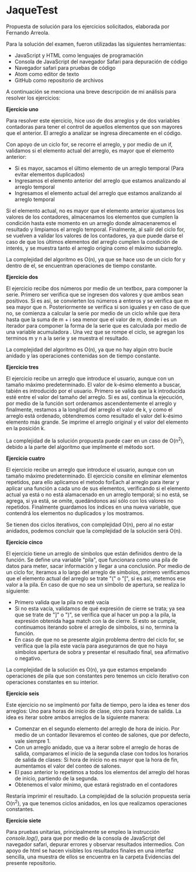 # JaqueTest
Propuesta de solución para los ejercicios solicitados, elaborada por Fernando Arreola.

Para la solución del examen, fueron utilizadas las siguientes herramientas:

* JavaScript y HTML como lenguajes de programación
* Consola de JavaScript del navegador Safari para depuración de código
* Navegador safari para pruebas de código
* Atom como editor de texto
* GitHub como repositorio de archivos

A continuación se menciona una breve descripción de mi análisis para resolver los ejercicios:

__Ejercicio uno__

Para resolver este ejercicio, hice uso de dos arreglos y de dos variables contadoras para tener el control de aquellos elementos que son mayores que el anterior. El arreglo a analizar se ingresa direcamente en el código.

Con apoyo de un ciclo for, se recorre el arreglo, y por medio de un if, validamos si el elemento actual del arreglo, es mayor que el elemento anterior:

* Si es mayor, sacamos el último elemento de un arreglo temporal (Para evitar elementos duplicados)
* Ingresamos el elemento anterior del arreglo que estamos analizando al arreglo temporal
* Ingresamos el elemento actual del arreglo que estamos analizando al arreglo temporal

Si el elemento actual, no es mayor que el elemento anterior ajustamos los valores de los contadores, almacenamos los elementos que cumplen la condición hasta este momento en un arreglo donde almacenaremos el resultado y limpiamos el arreglo temporal. Finalmente, al salir del ciclo for, se vuelven a validar los valores de los contadores, ya que puede darse el caso de que los últimos elementos del arreglo cumplen la condición de interés, y se muestra tanto el arreglo origina como el máximo subarreglo.

La complejidad del algoritmo es O(n), ya que se hace uso de un ciclo for y dentro de el, se encuentran operaciones de tiempo constante.

__Ejercicio dos__

El ejercicio recibe dos números por medio de un textbox, para componer la serie. Primero ser verifica que se ingresen dos valores y que ambos sean positivos. Si es así, se convierten los números a enteros y se verifica que m sea mayor que n. Posteriormente se verifica si son iguales y en caso de que no, se comienza a calcular la serie por medio de un ciclo while que itera hasta que la suma de m + i sea menor que el valor de m, donde i es un iterador para componer la forma de la serie que es calculada por medio de una variable acumuladora . Una vez que se rompe el ciclo, se agregan los terminos m y n a la serie y se muestra el resultado.

La complejidad del algoritmo es O(n), ya que no hay algún otro bucle anidado y las operaciones contenidas son de tiempo constante.

__Ejercicio tres__

El ejercicio recibe un arreglo que introduce el usuario, aunque con un tamaño máximo predeterminado. El valor de k-ésimo elemento a buscar, tabién es introducido por el usuario. Primero se valida que la k introducida esté entre el valor del tamaño del arreglo. Si es así, continua la ejecución, por medio de la función sort ordenamos ascendentemente el arreglo y finalmente, restamos a la longitud del arreglo el valor de k, y como el arreglo está ordenado, obtendremos como resultado el valor del k-ésimo elemento más grande. Se imprime el arreglo original y el valor del elemento en la posición k.

La complejidad de la solución propuesta puede caer en un caso de O(n<sup>2</sup>), debido a la parte del algoritmo que implmente el método sort.

__Ejercicio cuatro__

El ejercicio recibe un arreglo que introduce el usuario, aunque con un tamaño máximo predeterminado. El ejercicio consite en eliminar elementos repetidos, para ello aplicamos el metodo forEach al arreglo para iterar y aplicar una función a cada uno de sus elementos, verificando si el elemento actual ya está o no está alamacenado en un arreglo temporal; si no está, se agrega, si ya está, se omite, quedándonos así sólo con los valores no repetidos. Finalmente guardamos los índices en una nueva variable, que contendrá los elementos no duplicados y los mostramos.

Se tienen dos ciclos iterativos, con complejidad O(n), pero al no estar anidados, podemos concluir que la complejidad de la solución será O(n).

__Ejercicio cinco__

El ejercicio tiene un arreglo de símbolos que están definidos dentro de la función. Se define una variable "pila", que funcionara como una pila de datos para meter, sacar información y llegar a una conclusión. Por medio de un ciclo for, iteramos a lo largo del arreglo de símbolos, primero verificamos que el elemento actual del arreglo se trate "(" o "\[", si es así, metemos ese valor a la pila. En caso de que no sea un símbolo de apertura, se realiza lo siguiente:

* Primero valida que la pila no esté vacía
* Si no esta vacía, validamos de qué expresión de cierre se trata; ya sea que se trate de "\]" o ")", se verifica que al hacer un pop a la pila, la expresión obtenida haga match con la de cierre. Si esto se cumple, continuamos iterando sobre el arreglo de símbolos, si no, termina la función.
* En caso de que no se presente algún problema dentro del ciclo for, se verifica que la pila este vacía para asegurarnos de que no haya símbolos apertura de sobra y presentar el resultado final, sea afirmativo o negativo.

La complejidad de la solución es O(n), ya que estamos empelando operaciones de pila que son constantes pero tenemos un ciclo iterativo con operaciones constantes en su interior.

__Ejercicio seis__

Este ejercicio no se implmentó por falta de tiempo, pero la idea es tener dos arreglos: Uno para horas de inicio de clase, otro para horas de salida. La idea es iterar sobre ambos arreglos de la siguiente manera:
* Comenzar en el segundo elemento del arreglo de hora de inicio. Por medio de un contador llevaremos el conteo de salones, que por defecto, vale siempre 1.
* Con un arreglo anidado, que va a iterar sobre el arreglo de horas de salida, comparamos el inicio de la segunda clase con todos los horarios de salida de clases: Si hora de inicio no es mayor que la hora de fin, aumentamos el valor del conteo de salones.
* El paso anterior lo repetimos a todos los elementos del arreglo del horas de inicio, partiendo de la segunda.
* Obtenemos el valor minimo, que estará registrado en el contadores

Restaría imprimir el resultado. La complejidad de la solución propuesta sería O(n<sup>2</sup>), ya que tenemos ciclos anidados, en los que realizamos operaciones constantes.

__Ejercicio siete__

Para pruebas unitarias, principalmente se empleo la instrucción _console.log()_, para que por medio de la consola de JavaScript del navegador safari, depurar errores y observar resultados intermedios.
Con apoyo de html se hacen visibles los resultados finales en una interfaz sencilla, una muestra de ellos se encuentra en la carpeta Evidencias del presente repositorio.
